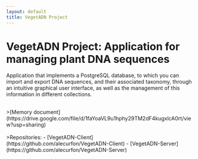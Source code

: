 ```yaml
---
layout: default
title: VegetADN Project
---
```


# VegetADN Project: Application for managing plant DNA sequences

Application that implements a PostgreSQL database, to which you can import and export DNA sequences, and their associated taxonomy, through an intuitive graphical user interface, as well as the management of this information in different collections.

<br>
>[Memory document](https://drive.google.com/file/d/1faYoaVL9u1hphy29TM2dF4kugxlcA0rt/view?usp=sharing)
<br><br>
>Repositories:
- [VegetADN-Client](https://github.com/alecurfon/VegetADN-Client)
- [VegetADN-Server](https://github.com/alecurfon/VegetADN-Server)
